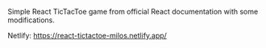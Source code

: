 Simple React TicTacToe game from official React documentation with some modifications.

Netlify: https://react-tictactoe-milos.netlify.app/
